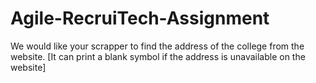# Agile-RecruiTech-Assignment

We would like your scrapper to find the address of the college from the website. [It can print a blank symbol if the address is unavailable on the website]
